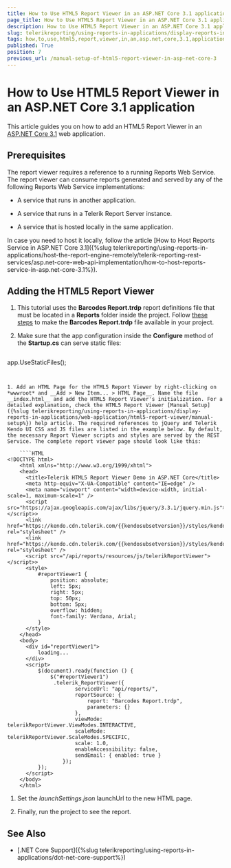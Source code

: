 ```yaml
---
title: How to Use HTML5 Report Viewer in an ASP.NET Core 3.1 application
page_title: How to Use HTML5 Report Viewer in an ASP.NET Core 3.1 application 
description: How to Use HTML5 Report Viewer in an ASP.NET Core 3.1 application
slug: telerikreporting/using-reports-in-applications/display-reports-in-applications/web-application/html5-report-viewer/how-to-use-html5-report-viewer-in-an-asp.net-core-3.1-application
tags: how,to,use,html5,report,viewer,in,an,asp.net,core,3.1,application
published: True
position: 7
previous_url: /manual-setup-of-html5-report-viewer-in-asp-net-core-3
---
```


# How to Use HTML5 Report Viewer in an ASP.NET Core 3.1 application

This article guides you on how to add an HTML5 Report Viewer in an [ASP.NET Core 3.1](https://docs.microsoft.com/en-us/aspnet/core/?view=aspnetcore-3.1) web application. 

## Prerequisites

The report viewer requires a reference to a running Reports Web Service. The report viewer can consume reports generated and served by any of the following Reports Web Service implementations: 

* A service that runs in another application.

* A service that runs in a Telerik Report Server instance.

* A service that is hosted locally in the same application.

In case you need to host it locally, follow the article [How to Host Reports Service in ASP.NET Core 3.1]({%slug telerikreporting/using-reports-in-applications/host-the-report-engine-remotely/telerik-reporting-rest-services/asp.net-core-web-api-implementation/how-to-host-reports-service-in-asp.net-core-3.1%}). 


## Adding the HTML5 Report Viewer

1. This tutorial uses the __Barcodes Report.trdp__ report definitions file that must be located in a __Reports__ folder inside the project. Follow  [these steps](https://docs.telerik.com/reporting/telerik-reporting-rest-service-aspnetcore-mvc-core3#add-report-definitions) to    make the __Barcodes Report.trdp__ file available in your project. 

1. Make sure that the app configuration inside the __Configure__ method of the __Startup.cs__ can serve static files: 

	````C#
app.UseStaticFiles();
````


1. Add an HTML Page for the HTML5 Report Viewer by right-clicking on *wwwroot* and __Add > New Item... > HTML Page__. Name the file __index.html__ and add the HTML5 Report Viewer's initialization. For a detailed explanation, check the HTML5 Report Viewer [Manual Setup]({%slug telerikreporting/using-reports-in-applications/display-reports-in-applications/web-application/html5-report-viewer/manual-setup%}) help article. The required references to jQuery and Telerik Kendo UI CSS and JS files are listed in the example below. By default, the necessary Report Viewer scripts and styles are served by the REST Service. The complete report viewer page should look like this:

	````HTML
<!DOCTYPE html>
	<html xmlns="http://www.w3.org/1999/xhtml">
	<head>
	  <title>Telerik HTML5 Report Viewer Demo in ASP.NET Core</title>
	  <meta http-equiv="X-UA-Compatible" content="IE=edge" />
	  <meta name="viewport" content="width=device-width, initial-scale=1, maximum-scale=1" />
	  <script src="https://ajax.googleapis.com/ajax/libs/jquery/3.3.1/jquery.min.js"></script>>
	  <link href="https://kendo.cdn.telerik.com/{{kendosubsetversion}}/styles/kendo.common.min.css" rel="stylesheet" />
	  <link href="https://kendo.cdn.telerik.com/{{kendosubsetversion}}/styles/kendo.blueopal.min.css" rel="stylesheet" />
	  <script src="/api/reports/resources/js/telerikReportViewer"></script>>
	  <style>
		  #reportViewer1 {
			  position: absolute;
			  left: 5px;
			  right: 5px;
			  top: 50px;
			  bottom: 5px;
			  overflow: hidden;
			  font-family: Verdana, Arial;
		  }
	  </style>
	</head>
	<body>
	  <div id="reportViewer1">
		  loading...
	  </div>
	  <script>
		  $(document).ready(function () {
			  $("#reportViewer1")
			   .telerik_ReportViewer({
					  serviceUrl: "api/reports/",
					  reportSource: {
						  report: "Barcodes Report.trdp",
						  parameters: {}
					  },
					  viewMode: telerikReportViewer.ViewModes.INTERACTIVE,
					  scaleMode: telerikReportViewer.ScaleModes.SPECIFIC,
					  scale: 1.0,
					  enableAccessibility: false,
					  sendEmail: { enabled: true }
				  });
		  });
	  </script>
	</body>
	</html>
````


1. Set the *launchSettings.json* launchUrl to the new HTML page. 

1. Finally, run the project to see the report. 

## See Also

* [.NET Core Support]({%slug telerikreporting/using-reports-in-applications/dot-net-core-support%})
